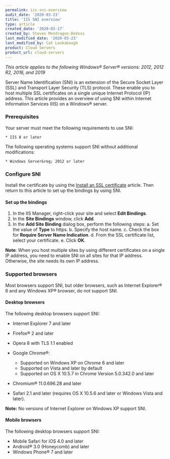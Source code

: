 ```yaml
---
permalink: iis-sni-overview
audit_date: '2020-03-23'
title: 'IIS SNI overview'
type: article
created_date: '2020-03-17'
created_by: Steven Mondragon-DeVoss
last_modified_date: '2020-03-23'
last_modified_by: Cat Lookabaugh
product: Cloud Servers
product_url: cloud-servers
---
```


*This article applies to the following Windows&reg; Server&reg; versions: 2012, 2012 R2, 2016, and 2019*

Server Name Identification (SNI) is an extension of the Secure Socket Layer (SSL) and Transport Layer Security (TLS) protocol. These enable you to host multiple SSL certificates on a single unique Internet Protocol (IP) address. This article provides an overview of using SNI within Internet Information Services (IIS) on a Windows&reg; server.


### Prerequisites

Your server must meet the following requirements to use SNI:

    * IIS 8 or later


The following operating systems support SNI without additional modifications:

    * Windows Server&reg; 2012 or later

### Configure SNI

Install the certificate by using the [Install an SSL certificate](/support/how-to/install-an-ssl-certificate/#install-certificate-on-windows-servers) article. Then return to this article to set up the bindings by using SNI.

#### Set up the bindings

1. In the IIS Manager, right-click your site and select **Edit Bindings**.
2. In the **Site Bindings** window, click **Add**.
3. In the **Add Site Binding** dialog box, perform the following steps: 
         a. Set the value of **Type** to https.
         b. Specify the host name.
         c. Check the box for **Require Server Name Indication**.
         d. From the SSL certificate list, select your certificate.
         e. Click **OK**.
        
**Note**: When you host multiple sites by using different certificates on a single IP address, you 
need to enable SNI on all sites for that IP address. Otherwise, the site needs its own IP address.

### Supported browsers

Most browsers support SNI, but older browsers, such as Internet Explorer® 6 and any Windows XP® browser,
do not support SNI.

#### Desktop browsers

The following desktop browsers support SNI:

- Internet Explorer 7 and later
- Firefox® 2 and later
- Opera 8 with TLS 1.1 enabled
- Google Chrome®:

  - Supported on Windows XP on Chrome 6 and later
  - Supported on Vista and later by default
  - Supported on OS X 10.5.7 in Chrome Version 5.0.342.0 and later

- Chromium® 11.0.696.28 and later
- Safari 2.1 and later (requires OS X 10.5.6 and later or Windows Vista and later).

**Note:** No versions of Internet Explorer on Windows XP support SNI.

#### Mobile browsers

The following desktop browsers support SNI:

- Mobile Safari for iOS 4.0 and later
- Android&reg; 3.0 (Honeycomb) and later
- Windows Phone&reg; 7 and later
